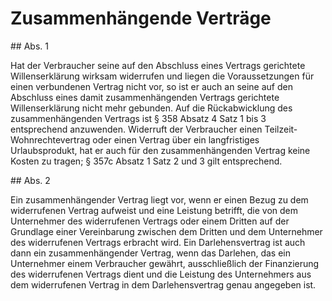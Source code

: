 # Zusammenhängende Verträge



\#\# Abs. 1

 Hat der Verbraucher seine auf den Abschluss eines Vertrags gerichtete Willenserklärung wirksam widerrufen und liegen die Voraussetzungen für einen verbundenen Vertrag nicht vor, so ist er auch an seine auf den Abschluss eines damit zusammenhängenden Vertrags gerichtete Willenserklärung nicht mehr gebunden. Auf die Rückabwicklung des zusammenhängenden Vertrags ist § 358 Absatz 4 Satz 1 bis 3 entsprechend anzuwenden. Widerruft der Verbraucher einen Teilzeit\-Wohnrechtevertrag oder einen Vertrag über ein langfristiges Urlaubsprodukt, hat er auch für den zusammenhängenden Vertrag keine Kosten zu tragen; § 357c Absatz 1 Satz 2 und 3 gilt entsprechend.

\#\# Abs. 2

 Ein zusammenhängender Vertrag liegt vor, wenn er einen Bezug zu dem widerrufenen Vertrag aufweist und eine Leistung betrifft, die von dem Unternehmer des widerrufenen Vertrags oder einem Dritten auf der Grundlage einer Vereinbarung zwischen dem Dritten und dem Unternehmer des widerrufenen Vertrags erbracht wird. Ein Darlehensvertrag ist auch dann ein zusammenhängender Vertrag, wenn das Darlehen, das ein Unternehmer einem Verbraucher gewährt, ausschließlich der Finanzierung des widerrufenen Vertrags dient und die Leistung des Unternehmers aus dem widerrufenen Vertrag in dem Darlehensvertrag genau angegeben ist. 

